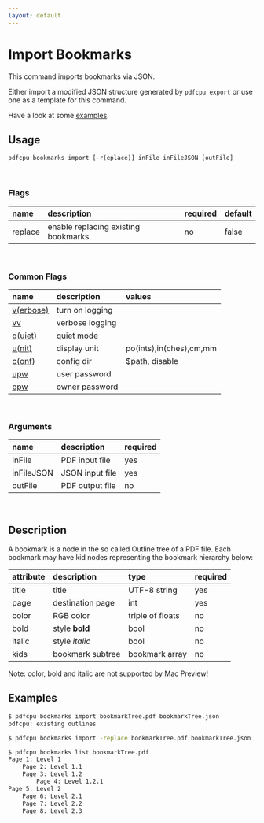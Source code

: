 ```yaml
---
layout: default
---
```


# Import Bookmarks

This command imports bookmarks via JSON.

Either import a modified JSON structure generated by `pdfcpu export`
or use one as a template for this command.

Have a look at some [examples](#examples).

## Usage

```
pdfcpu bookmarks import [-r(eplace)] inFile inFileJSON [outFile]
```

<br>

### Flags

| name      | description    | required | default
|:----------|:---------------|:---------|:-------
| replace   | enable replacing existing bookmarks        | no       | false

<br>

### Common Flags

| name                                            | description     | values
|:------------------------------------------------|:----------------|:-------
| [v(erbose)](../getting_started/common_flags.md) | turn on logging |
| [vv](../getting_started/common_flags.md)        | verbose logging |
| [q(uiet)](../getting_started/common_flags.md)   | quiet mode      |
| [u(nit)](../getting_started/common_flags.md)    | display unit    | po(ints),in(ches),cm,mm
| [c(onf)](../getting_started/common_flags.md)       | config dir      | $path, disable
| [upw](../getting_started/common_flags.md)          | user password   |
| [opw](../getting_started/common_flags.md)          | owner password  |

<br>

### Arguments

| name         | description         | required
|:-------------|:--------------------|:--------
| inFile       | PDF input file      | yes
| inFileJSON   | JSON input file      | yes
| outFile      | PDF output file     | no

<br>


## Description
A bookmark is a node in the so called Outline tree of a PDF file.
Each bookmark may have kid nodes representing the bookmark hierarchy below:

| attribute  | description      | type   | required
|:-----------|:-----------------|:-------|:--------
| title      | title            | UTF-8 string | yes
| page       | destination page |  int   | yes
| color      | RGB color        | triple of floats | no
| bold       | style **bold**   |  bool  | no
| italic     | style *italic*   |  bool  | no
| kids       | bookmark subtree | bookmark array | no

Note: color, bold and italic are not supported by Mac Preview!


## Examples

```sh
$ pdfcpu bookmarks import bookmarkTree.pdf bookmarkTree.json
pdfcpu: existing outlines

$ pdfcpu bookmarks import -replace bookmarkTree.pdf bookmarkTree.json

$ pdfcpu bookmarks list bookmarkTree.pdf
Page 1: Level 1
    Page 2: Level 1.1
    Page 3: Level 1.2
        Page 4: Level 1.2.1
Page 5: Level 2
    Page 6: Level 2.1
    Page 7: Level 2.2
    Page 8: Level 2.3
```
